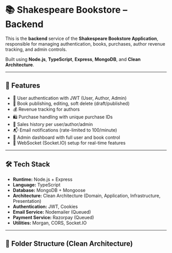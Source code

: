 # 📚 Shakespeare Bookstore – Backend

This is the **backend** service of the **Shakespeare Bookstore Application**, responsible for managing authentication, books, purchases, author revenue tracking, and admin controls.

Built using **Node.js**, **TypeScript**, **Express**, **MongoDB**, and **Clean Architecture**.

---

## 🚀 Features

- 🔐 User authentication with JWT (User, Author, Admin)
- 📖 Book publishing, editing, soft delete (draft/published)
- 💰 Revenue tracking for authors
- 🛍️ Purchase handling with unique purchase IDs
- 🧾 Sales history per user/author/admin
- 📬 Email notifications (rate-limited to 100/minute)
- 🎯 Admin dashboard with full user and book control
- 🔌 WebSocket (Socket.IO) setup for real-time features

---

## 🛠️ Tech Stack

- **Runtime:** Node.js + Express
- **Language:** TypeScript
- **Database:** MongoDB + Mongoose
- **Architecture:** Clean Architecture (Domain, Application, Infrastructure, Presentation)
- **Authentication:** JWT, Cookies
- **Email Service:** Nodemailer (Queued)
- **Payment Service:** Razorpay (Queued)
- **Utilities:** Morgan, CORS, Socket.IO

---

## 🧱 Folder Structure (Clean Architecture)

